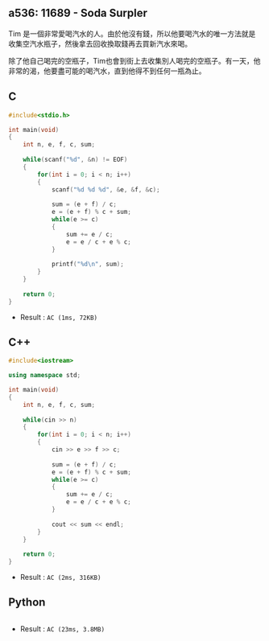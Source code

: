 ## a536: 11689 - Soda Surpler
Tim 是一個非常愛喝汽水的人。由於他沒有錢，所以他要喝汽水的唯一方法就是收集空汽水瓶子，然後拿去回收換取錢再去買新汽水來喝。

除了他自己喝完的空瓶子，Tim也會到街上去收集別人喝完的空瓶子。有一天，他非常的渴，他要盡可能的喝汽水，直到他得不到任何一瓶為止。

## C
```C
#include<stdio.h>

int main(void)
{
	int n, e, f, c, sum;
	
	while(scanf("%d", &n) != EOF)
	{
		for(int i = 0; i < n; i++)
		{
			scanf("%d %d %d", &e, &f, &c);
			
			sum = (e + f) / c;
			e = (e + f) % c + sum;
			while(e >= c)
			{
				sum += e / c;
				e = e / c + e % c;
			}
			
			printf("%d\n", sum);
		}
	}
	
	return 0;
} 
```
 * Result : `AC (1ms, 72KB)`

## C++
```C++
#include<iostream>

using namespace std;

int main(void)
{
	int n, e, f, c, sum;
	
	while(cin >> n)
	{
		for(int i = 0; i < n; i++)
		{
			cin >> e >> f >> c;
			
			sum = (e + f) / c;
			e = (e + f) % c + sum;
			while(e >= c)
			{
				sum += e / c;
				e = e / c + e % c;
			}
			
			cout << sum << endl;
		}
	}
	
	return 0;
}
```
 * Result : `AC (2ms, 316KB)`

## Python
```python

```
 * Result : `AC (23ms, 3.8MB)`
